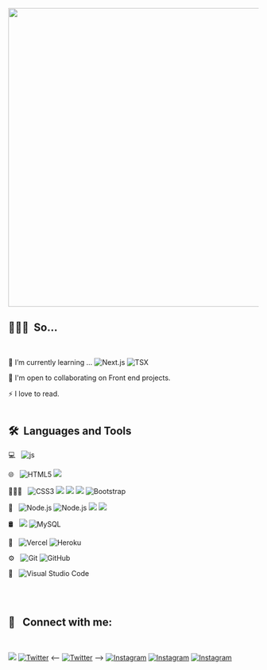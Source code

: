 

<p align='center'><img src="https://media.giphy.com/media/C4wVg2QB09NU7G8u3N/giphy.gif" width="600" frameBorder="0" class="giphy-embed" allowFullScreen/></p>

<!--
**EchoChunyuShih/EchoChunyuShih** is a ✨ _special_ ✨ repository because its `README.md` (this file) appears on your GitHub profile.

Here are some ideas to get you started:

- 🔭 I’m currently working on ...
- 🌱 I’m currently learning ...
- 👯 I’m looking to collaborate on ...
- 🤔 I’m looking for help with ...
- 💬 Ask me about ...
- 📫 How to reach me: ...
- 😄 Pronouns: ...
- ⚡ Fun fact: ...
-->

## 👩🏽‍💻 &nbsp;So...
<br/>

 🌱 I’m currently learning ... ![Next.js](https://img.shields.io/badge/Next.js-000?&logo=nextdotjs) ![TSX](https://img.shields.io/badge/TypeScript-000?&logo=TypeScript&color=whitesmoke) 

 🤝  I'm open to collaborating on Front end projects.

 ⚡  I love to read.
<br/>
<br/>

## 🛠 &nbsp;Languages and Tools


💻 &nbsp;
<img src='https://img.shields.io/badge/-JavaScript-333333?style=flat&logo=javascript' alt='js'/>

🌐 &nbsp;
  ![HTML5](https://img.shields.io/badge/-HTML5-333333?style=flat&logo=HTML5)
  ![](https://img.shields.io/badge/React-000?&logo=react)<br/>
  
🧑🏽‍🎨 &nbsp;
  ![CSS3](https://img.shields.io/badge/-CSS-333333?style=flat&logo=CSS3&logoColor=1572B6)
  ![](https://img.shields.io/badge/Styled%20Components-000?&color=DB7093&logo=styledcomponents&logoColor=white)
  ![](https://img.shields.io/badge/Sass-white?logo=sass&color=CC6699&logoColor=white)
  ![](https://img.shields.io/badge/Tailwind-06B6D4?&logo=TailwindCss&logoColor=white)
  ![Bootstrap](https://img.shields.io/badge/-Bootstrap-EEE?style=flat&logo=bootstrap&logoColor=563D7C)<br/>
  
🧩 &nbsp; 
  ![Node.js](https://img.shields.io/badge/-Node.js-333333?style=flat&logo=node.js)
  ![Node.js](https://img.shields.io/badge/express-js?style=flat&logo=node.js)
  ![](https://img.shields.io/badge/NPM-blue?logo=npm)
  ![](https://img.shields.io/badge/Yarn-white?logo=yarn&color=blue&logoColor=white)<br/>

🛢 &nbsp;
  ![](https://img.shields.io/badge/Firebase-blue?&logo=firebase)
  ![MySQL](https://img.shields.io/badge/-MySQL-333333?style=flat&logo=mysql&color=whitesmoke)<br/>

 
👾 &nbsp; 
  ![Vercel](https://img.shields.io/badge/Vercel-000000?style=flat&logo=vercel&logoColor=white)
  ![Heroku](https://img.shields.io/badge/Heroku-6762a6?style=flat&logo=heroku&logoColor=white)<br/>
  
⚙️ &nbsp;
  ![Git](https://img.shields.io/badge/-Git-333333?style=flat&logo=git)
  ![GitHub](https://img.shields.io/badge/-GitHub-333333?style=flat&logo=github)<br/>
  
🔧 &nbsp;
  ![Visual Studio Code](https://img.shields.io/badge/-Visual%20Studio%20Code-333333?style=flat&logo=visual-studio-code&logoColor=007ACC)

<br/>
<br/>

## 🥳 &nbsp; Connect with me:
<br/>

 <a href="https://www.linkedin.com/in/echoshihtw/" target="_blank"><img src="https://img.shields.io/badge/-@echoshihtw-0A66C2?style=for-the-badge&logo=Linkedin&logoColor=white"/></a>
 <a href="https://medium.com/@echoshihtw" target="_blank"><img src="https://img.shields.io/badge/-@echoshihtw-black?style=for-the-badge&logo=Medium&logoColor=white" alt="Twitter"></a>
 <-- <a href="https://twitter.com/EchoCYShih" target="_blank"><img src="https://img.shields.io/badge/-@EchoCYShih-blue?style=for-the-badge&logo=Twitter&logoColor=white" alt="Twitter"></a> -->
<a href="https://www.instagram.com/echoshih/" target="_blank"><img src="https://img.shields.io/badge/-@echoshih-C13584?&style=for-the-badge&logo=instagram&logoColor=white" alt="Instagram"></a>
<a href="https://codepen.io/echochunyushih" target="_blank"><img src="https://img.shields.io/badge/-CodePen-000000?&style=for-the-badge&logo=codePen&logoColor=white" alt="Instagram"></a>
<a href="https://codesandbox.io/dashboard/all/?workspace=6bb766ae-d1cd-4d7a-a27a-816942d2eb9f" target="_blank"><img src="https://img.shields.io/badge/-CodeSandBox-000000?&style=for-the-badge&logo=codeSandBox&logoColor=white" alt="Instagram"></a>

<br/>
